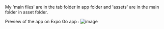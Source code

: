 My 'main files' are in the tab folder in app folder and 'assets' are in the main folder in asset folder.

Preview of the app on Expo Go app :
![image](https://github.com/user-attachments/assets/3087885d-3b3b-4339-a6be-70a7b04218b8)
